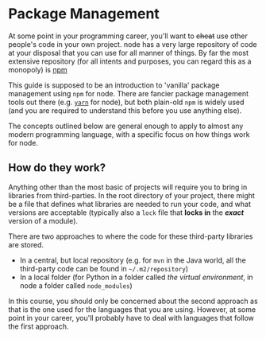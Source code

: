 # Package Management

At some point in your programming career, you'll want to ~~cheat~~ use other people's code in your own project. node has a very large repository of code at your disposal that you can use for all manner of things. By far the most extensive repository (for all intents and purposes, you can regard this as a monopoly) is [npm](https://www.npmjs.com/)

This guide is supposed to be an introduction to 'vanilla' package management using `npm` for node. There are fancier package management tools out there (e.g. [`yarn`](https://yarnpkg.com/) for node), but both plain-old `npm` is widely used (and you are required to understand this before you use anything else).

The concepts outlined below are general enough to apply to almost any modern programming language, with a specific focus on how things work for node.

## How do they work?

Anything other than the most basic of projects will require you to bring in libraries from third-parties. In the root directory of your project, there might be a file that defines what libraries are needed to run your code, and what versions are acceptable (typically also a `lock` file that **locks in** the ***exact*** version of a module).

There are two approaches to where the code for these third-party libraries are stored.
* In a central, but local repository (e.g. for `mvn` in the Java world, all the third-party code can be found in `~/.m2/repository`)
* In a local folder (for Python in a folder called *the virtual environment*, in node a folder called `node_modules`)

In this course, you should only be concerned about the second approach as that is the one used for the languages that you are using. However, at some point in your career, you'll probably have to deal with languages that follow the first approach.
